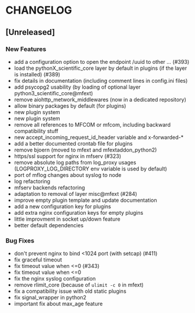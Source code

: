 # CHANGELOG


## [Unreleased]

### New Features
- add a configuration option to open the endpoint /uuid to other … (#393)
- load the pythonX_scientific_core layer by default in plugins (if the layer is installed) (#389)
- fix details in documentation (including comment lines in config.ini files)
- add psycopg2 usability (by loading of optional layer python3_scientific_core@mfext)
- remove aiohttp_metwork_middlewares (now in a dedicated repository)
- allow binary packages by default (for plugins)
- new plugin system
- new plugin system
- remove all references to MFCOM or mfcom, including backward compatibility stuff
- new accept_incoming_request_id_header variable and x-forwarded-*
- add a better documented crontab file for plugins
- remove bjoern (moved to mfext and mfextaddon_python2)
- https/ssl support for nginx in mfserv (#323)
- remove absolute log paths from log_proxy usages (LOGPROXY_LOG_DIRECTORY env variable is used by default)
- port of mflog changes about syslog to node
- log refactoring
- mfserv backends refactoring
- adaptation to removal of layer misc@mfext (#284)
- improve empty plugin template and update documentation
- add a new configuration key for plugins
- add extra nginx configuration keys for empty plugins
- little improvment in socket up/down feature
- better default dependencies


### Bug Fixes
- don't prevent nginx to bind <1024 port (with setcap) (#411)
- fix graceful timeout
- fix timeout value when <=0 (#343)
- fix timeout value when <=0
- fix the nginx syslog configuration
- remove rlimit_core (because of `ulimit -c 0` in mfext)
- fix a compatibility issue with old static plugins
- fix signal_wrapper in python2
- important fix about max_age feature





